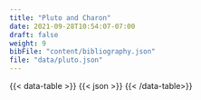 ```yaml
---
title: "Pluto and Charon"
date: 2021-09-28T10:54:07-07:00
draft: false
weight: 9
bibFile: "content/bibliography.json"
file: "data/pluto.json"
---
```


{{< data-table >}}
{{< json >}}
{{< /data-table>}}